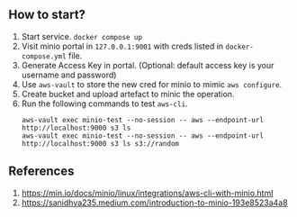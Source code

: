## How to start?
1. Start service. `docker compose up`
2. Visit minio portal in `127.0.0.1:9001` with creds listed in `docker-compose.yml` file.
3. Generate Access Key in portal. (Optional: default access key is your username and password)
4. Use `aws-vault` to store the new cred for minio to mimic `aws configure`.
5. Create bucket and upload artefact to minic the operation.
6. Run the following commands to test `aws-cli`.
    ```
    aws-vault exec minio-test --no-session -- aws --endpoint-url http://localhost:9000 s3 ls
    aws-vault exec minio-test --no-session -- aws --endpoint-url http://localhost:9000 s3 ls s3://random
    ```


## References
1. https://min.io/docs/minio/linux/integrations/aws-cli-with-minio.html
2. https://sanidhya235.medium.com/introduction-to-minio-193e8523a4a8
